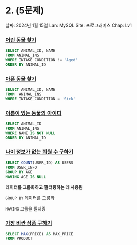 # 2. (5문제)

날짜: 2024년 1월 15일
Lan: MySQL
Site: 프로그래머스
Chap: Lv1

### [어린 동물 찾기](https://school.programmers.co.kr/learn/courses/30/lessons/59037)

```sql
SELECT ANIMAL_ID, NAME
FROM ANIMAL_INS
WHERE INTAKE_CONDITION != 'Aged'
ORDER BY ANIMAL_ID
```

### [아픈 동물 찾기](https://school.programmers.co.kr/learn/courses/30/lessons/59036)

```sql
SELECT ANIMAL_ID, NAME
FROM  ANIMAL_INS 
WHERE INTAKE_CONDITION = 'Sick'
```

### [이름이 있는 동물의 아이디](https://school.programmers.co.kr/learn/courses/30/lessons/59407)

```sql
SELECT ANIMAL_ID
FROM ANIMAL_INS 
WHERE NAME IS NOT NULL
ORDER BY ANIMAL_ID
```

### [나이 정보가 없는 회원 수 구하기](https://school.programmers.co.kr/learn/courses/30/lessons/131528)

```sql
SELECT COUNT(USER_ID) AS USERS
FROM USER_INFO 
GROUP BY AGE
HAVING AGE IS NULL
```

**데이터를 그룹화하고 필터링하는 데 사용됨**

`GROUP BY` 데이터를 그룹화

`HAVING` 그룹을 필터링

### [가장 비싼 상품 구하기](https://school.programmers.co.kr/learn/courses/30/lessons/131697)

```sql
SELECT MAX(PRICE) AS MAX_PRICE
FROM PRODUCT
```